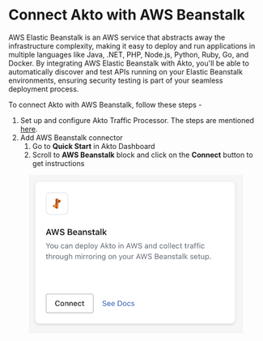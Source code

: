 # Connect Akto with AWS Beanstalk

AWS Elastic Beanstalk is an AWS service that abstracts away the infrastructure complexity, making it easy to deploy and run applications in multiple languages like Java, .NET, PHP, Node.js, Python, Ruby, Go, and Docker. By integrating AWS Elastic Beanstalk with Akto, you'll be able to automatically discover and test APIs running on your Elastic Beanstalk environments, ensuring security testing is part of your seamless deployment process.

To connect Akto with AWS Beanstalk, follow these steps -

1. Set up and configure Akto Traffic Processor. The steps are mentioned [here](https://docs.akto.io/getting-started/traffic-processor/hybrid-saas).
2. Add AWS Beanstalk connector
   1. Go to **Quick Start** in Akto Dashboard
   2. Scroll to **AWS Beanstalk** block and click on the **Connect** button to get instructions

<figure><img src="../../.gitbook/assets/image (2) (1) (1) (1) (1) (1) (1) (1) (1) (1) (1) (1) (1).png" alt=""><figcaption></figcaption></figure>
